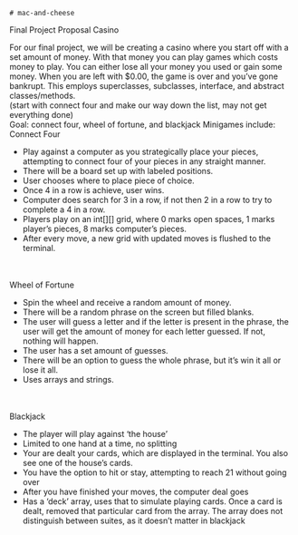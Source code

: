 	# mac-and-cheese

Final Project Proposal
Casino

For our final project, we will be creating a casino where you start off with a set amount of money. With that money you can play games which costs money to play. You can either lose all your money you used or gain some money. When you are left with $0.00, the game is over and you’ve gone bankrupt. This employs superclasses, subclasses, interface, and abstract classes/methods.
<br>(start with connect four and make our way down the list, may not get everything done)
<br>Goal: connect four, wheel of fortune, and blackjack 
Minigames include:
<br>Connect Four
<ul><li>Play against a computer as you strategically place your pieces, attempting to connect four of your pieces in any straight manner.</li>
<li>There will be a board set up with labeled positions. </li>
<li>User chooses where to place piece of choice.</li>
<li>Once 4 in a row is achieve, user wins.</li>
<li>Computer does search for 3 in a row, if not then 2 in a row to try to complete a 4 in a row.</li>
<li>Players play on an int[][] grid, where 0 marks open spaces, 1 marks player’s pieces, 8 marks computer’s pieces. </li>
<li>After every move, a new grid with updated moves is flushed to the terminal. </li></ul><br><br>
Wheel of Fortune
<ul><li>Spin the wheel and receive a random amount of money.</li>
<li>There will be a random phrase on the screen but filled blanks.</li>
<li>The user will guess a letter and if the letter is present in the phrase, the user will get the amount of money for each letter guessed. If not, nothing will happen.</li>
<li>The user has a set amount of guesses.</li>
<li>There will be an option to guess the whole phrase, but it’s win it all or lose it all.</li>
<li>Uses arrays and strings.</li></ul><br><br> 
Blackjack
<ul><li>The player will play against ‘the house’</li>
<li>Limited to one hand at a time, no splitting</li>
<li>Your are dealt your cards, which are displayed in the terminal.  You also see one of the house’s cards.</li>
<li>You have the option to hit or stay, attempting to reach 21 without going over</li>
<li>After you have finished your moves, the computer deal goes</li>
<li>Has a ‘deck’ array, uses that to simulate playing cards. Once a card is dealt, removed that particular card from the array.  The array does not distinguish between suites, as it doesn’t matter in blackjack</li></ul>
